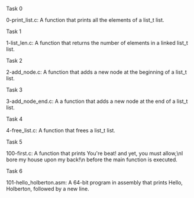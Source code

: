 Task 0

0-print_list.c: A function that prints all the elements of a list_t list.

Task 1

1-list_len.c: A function that returns the number of elements in a linked list_t list.

Task 2

2-add_node.c: A function that adds a new node at the beginning of a list_t list.

Task 3

3-add_node_end.c: A a function that adds a new node at the end of a list_t list.

Task 4

4-free_list.c: A function that frees a list_t list.

Task 5

100-first.c: A function that prints You're beat! and yet, you must allow,\nI bore my house upon my back!\n before the main function is executed.

Task 6

101-hello_holberton.asm: A 64-bit program in assembly that prints Hello, Holberton, followed by a new line.
